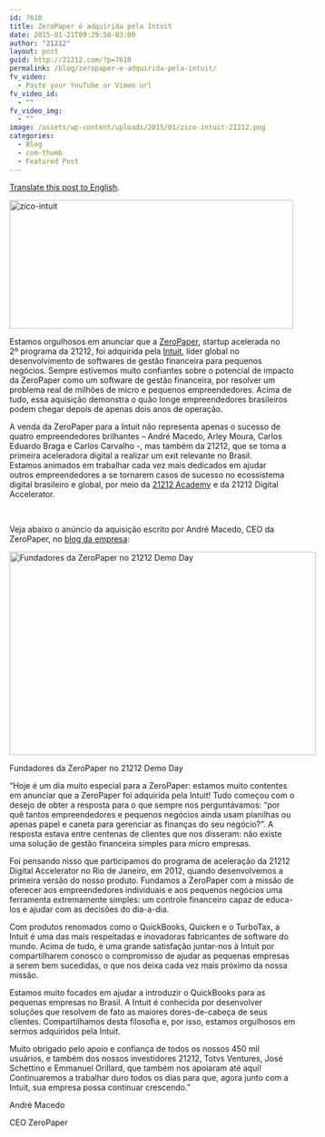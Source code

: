 ```yaml
---
id: 7610
title: ZeroPaper é adquirida pela Intuit
date: 2015-01-21T09:29:58-03:00
author: "21212"
layout: post
guid: http://21212.com/?p=7610
permalink: /blog/zeropaper-e-adquirida-pela-intuit/
fv_video:
  - Paste your YouTube or Vimeo url
fv_video_id:
  - ""
fv_video_img:
  - ""
image: /assets/wp-content/uploads/2015/01/zico-intuit-21212.png
categories:
  - Blog
  - com-thumb
  - Featured Post
---
```

<a title="Translate" href="https://translate.google.com/translate?sl=pt&tl=en&js=y&prev=_t&hl=pt-BR&ie=UTF-8&u=http%3A%2F%2F21212.com%2Fblog%2Fzeropaper-e-adquirida-pela-intuit%2F&edit-text=" target="_blank">Translate this post to English</a>.

<img class="aligncenter size-full wp-image-7612" src="{{ site.url }}/assets/wp-content/uploads/2015/01/zico-intuit.jpg" alt="zico-intuit" width="500" height="227" srcset="{{ site.url }}/assets/wp-content/uploads/2015/01/zico-intuit.jpg 500w, {{ site.url }}/assets/wp-content/uploads/2015/01/zico-intuit-300x136.jpg 300w" sizes="(max-width: 500px) 100vw, 500px" />

Estamos orgulhosos em anunciar que a <a title="ZeroPaper" href="https://zeropaper.com.br/" target="_blank">ZeroPaper</a>, startup acelerada no 2º programa da 21212, foi adquirida pela <a title="Intuit" href="http://www.intuit.com/" target="_blank">Intuit</a>, líder global no desenvolvimento de softwares de gestão financeira para pequenos negócios. Sempre estivemos muito confiantes sobre o potencial de impacto da ZeroPaper como um software de gestão financeira, por resolver um problema real de milhões de micro e pequenos empreendedores. Acima de tudo, essa aquisição demonstra o quão longe empreendedores brasileiros podem chegar depois de apenas dois anos de operação.

A venda da ZeroPaper para a Intuit não representa apenas o sucesso de quatro empreendedores brilhantes &#8211; André Macedo, Arley Moura, Carlos Eduardo Braga e Carlos Carvalho -, mas também da 21212, que se torna a primeira aceleradora digital a realizar um exit relevante no Brasil. Estamos animados em trabalhar cada vez mais dedicados em ajudar outros empreendedores a se tornarem casos de sucesso no ecossistema digital brasileiro e global, por meio da <a title="21212 Academy" href="http://academy.21212.com/" target="_blank">21212 Academy</a> e da 21212 Digital Accelerator.

&nbsp;

Veja abaixo o anúncio da aquisição escrito por André Macedo, CEO da ZeroPaper, no <a title="Blog ZeroPaper" href="http://blog.zeropaper.com.br/post/108667586498/intuit-zeropaper" target="_blank">blog da empresa</a>:

<div id="attachment_7613" style="width: 550px" class="wp-caption aligncenter">
  <img aria-describedby="caption-attachment-7613" class="wp-image-7613 size-full" src="{{ site.url }}/assets/wp-content/uploads/2015/01/ZeroPaper_DemoDay21212-e1421839674440.jpg" alt="Fundadores da ZeroPaper no 21212 Demo Day" width="540" height="359" />

  <p id="caption-attachment-7613" class="wp-caption-text">
    Fundadores da ZeroPaper no 21212 Demo Day
  </p>
</div>

&#8220;Hoje é um dia muito especial para a ZeroPaper: estamos muito contentes em anunciar que a ZeroPaper foi adquirida pela Intuit! Tudo começou com o desejo de obter a resposta para o que sempre nos perguntávamos: “por quê tantos empreendedores e pequenos negócios ainda usam planilhas ou apenas papel e caneta para gerenciar as finanças do seu negócio?”. A resposta estava entre centenas de clientes que nos disseram: não existe uma solução de gestão financeira simples para micro empresas.

Foi pensando nisso que participamos do programa de aceleração da 21212 Digital Accelerator no Rio de Janeiro, em 2012, quando desenvolvemos a primeira versão do nosso produto. Fundamos a ZeroPaper com a missão de oferecer aos empreendedores individuais e aos pequenos negócios uma ferramenta extremamente simples: um controle financeiro capaz de educa-los e ajudar com as decisões do dia-a-dia.

Com produtos renomados como o QuickBooks, Quicken e o TurboTax, a Intuit é uma das mais respeitadas e inovadoras fabricantes de software do mundo. Acima de tudo, é uma grande satisfação juntar-nos à Intuit por compartilharem conosco o compromisso de ajudar as pequenas empresas a serem bem sucedidas, o que nos deixa cada vez mais próximo da nossa missão.

Estamos muito focados em ajudar a introduzir o QuickBooks para as pequenas empresas no Brasil. A Intuit é conhecida por desenvolver soluções que resolvem de fato as maiores dores-de-cabeça de seus clientes. Compartilhamos desta filosofia e, por isso, estamos orgulhosos em sermos adquiridos pela Intuit.

Muito obrigado pelo apoio e confiança de todos os nossos 450 mil usuários, e também dos nossos investidores 21212, Totvs Ventures, José Schettino e Emmanuel Orillard, que também nos apoiaram até aqui! Continuaremos a trabalhar duro todos os dias para que, agora junto com a Intuit, sua empresa possa continuar crescendo.&#8221;

André Macedo

CEO ZeroPaper